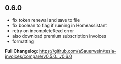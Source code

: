 <!-- https://developers.home-assistant.io/docs/add-ons/presentation#keeping-a-changelog -->

## 0.6.0

- fix token renewal and save to file
- fix boolean to flag if running in Homeassistant
- retry on incompleteRead error
- also download premium subscription invoices
- formatting

**Full Changelog**: https://github.com/aSauerwein/tesla-invoices/compare/v0.5.0...v0.6.0